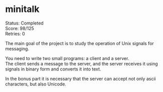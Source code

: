# minitalk
Status: Completed </br>
Score: 98/125 </br>
Retries: 0

The main goal of the project is to study the operation of Unix signals for messaging. </br>

You need to write two small programs: a client and a server.</br>
The client sends a message to the server, and the server receives it using signals in binary form and converts it into text.</br>

In the bonus part it is necessary that the server can accept not only ascii characters, but also Unicode. </br>
